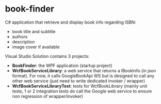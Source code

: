 # book-finder

C# application that retrieve and display book info regarding ISBN:
 * book title and subtitle
 * authors
 * description
 * image cover if available
 

Visual Studio Solution contains 3 projects:
 * **BookFinder**: the WPF application (startup project)
 * **WcfBookServiceLibrary**: a web service that returns a IBookInfo (in json format). For now, it calls GoogleBookApi WS but is designed to call any other web service (just need to write dedicated invoker / wrapper)
 * **WcfBookServiceLibraryTest**: tests for WcfBookLibrary (mainly unit tests, 1 or 2 integration tests do call the Google web service to ensure non regression of wrapper/invoker)


